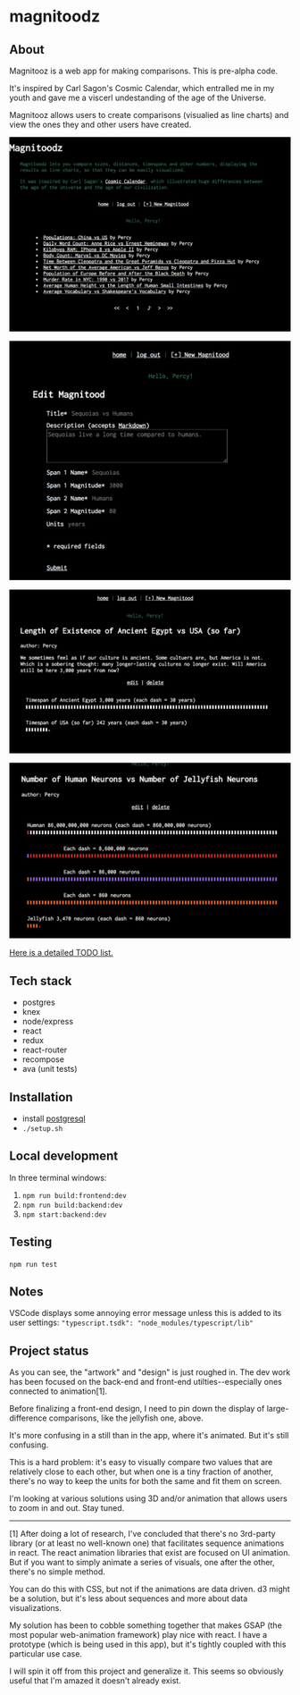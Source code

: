 # magnitoodz

## About

Magnitooz is a web app for making comparisons. This is pre-alpha code.

It's inspired by Carl Sagon's Cosmic Calendar, which entralled me in my youth and gave me a viscerl undestanding of the age of the Universe.

Magnitooz allows users to create comparisons (visualied as line charts) and view the ones they and other users have created.

![contents](images/magnitoodz.png)

![create](images/create.png)

![magnitood](images/magnitood.png)

![big magnitood](images/big-magnitood.png)

[Here is a detailed TODO list.](notes/01_TODO.md)

## Tech stack

- postgres
- knex
- node/express
- react
- redux
- react-router
- recompose
- ava (unit tests)

## Installation

- install [postgresql](https://www.postgresql.org/download/)
- `./setup.sh`

## Local development

In three terminal windows:

1. `npm run build:frontend:dev`
2. `npm run build:backend:dev`
3. `npm start:backend:dev`

## Testing

`npm run test`

## Notes

VSCode displays some annoying error message unless this is added to its user settings: `"typescript.tsdk": "node_modules/typescript/lib"`

## Project status

As you can see, the "artwork" and "design" is just roughed in. The dev work has been focused on the back-end and front-end utilties--especially ones connected to animation[1].

Before finalizing a front-end design, I need to pin down the display of large-difference comparisons, like the jellyfish one, above.

It's more confusing in a still than in the app, where it's animated. But it's still confusing.

This is a hard problem: it's easy to visually compare two values that are relatively close to each other, but when one is a tiny fraction of another, there's no way to keep the units for both the same and fit them on screen.

I'm looking at various solutions using 3D and/or animation that allows users to zoom in and out. Stay tuned.

---

[1] After doing a lot of research, I've concluded that there's no 3rd-party library (or at least no well-known one) that facilitates sequence animations in react. The react animation libraries that exist are focused on UI animation. But if you want to simply animate a series of visuals, one after the other, there's no simple method.

You can do this with CSS, but not if the animations are data driven. d3 might be a solution, but it's less about sequences and more about data visualizations.

My solution has been to cobble something together that makes GSAP (the most popular web-animation framework) play nice with react. I have a prototype (which is being used in this app), but it's tightly coupled with this particular use case.

I will spin it off from this project and generalize it. This seems so obviously useful that I'm amazed it doesn't already exist.
